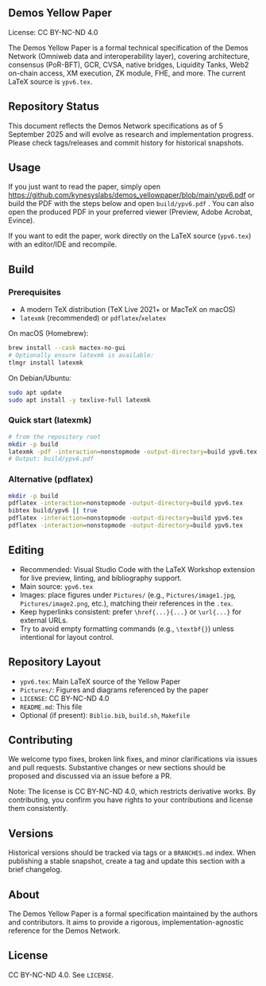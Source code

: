 ## Demos Yellow Paper

License: CC BY-NC-ND 4.0

The Demos Yellow Paper is a formal technical specification of the Demos Network (Omniweb data and interoperability layer), covering architecture, consensus (PoR-BFT), GCR, CVSA, native bridges, Liquidity Tanks, Web2 on-chain access, XM execution, ZK module, FHE, and more. The current LaTeX source is `ypv6.tex`.


## Repository Status

This document reflects the Demos Network specifications as of 5 September 2025 and will evolve as research and implementation progress. Please check tags/releases and commit history for historical snapshots.

## Usage

If you just want to read the paper, simply open https://github.com/kynesyslabs/demos_yellowpaper/blob/main/ypv6.pdf or build the PDF with the steps below and open `build/ypv6.pdf` . You can also open the produced PDF in your preferred viewer (Preview, Adobe Acrobat, Evince).

If you want to edit the paper, work directly on the LaTeX source (`ypv6.tex`) with an editor/IDE and recompile.

## Build

### Prerequisites
- A modern TeX distribution (TeX Live 2021+ or MacTeX on macOS)
- `latexmk` (recommended) or `pdflatex`/`xelatex`

On macOS (Homebrew):
```bash
brew install --cask mactex-no-gui
# Optionally ensure latexmk is available:
tlmgr install latexmk
```

On Debian/Ubuntu:
```bash
sudo apt update
sudo apt install -y texlive-full latexmk
```

### Quick start (latexmk)
```bash
# from the repository root
mkdir -p build
latexmk -pdf -interaction=nonstopmode -output-directory=build ypv6.tex
# Output: build/ypv6.pdf
```

### Alternative (pdflatex)
```bash
mkdir -p build
pdflatex -interaction=nonstopmode -output-directory=build ypv6.tex
bibtex build/ypv6 || true
pdflatex -interaction=nonstopmode -output-directory=build ypv6.tex
pdflatex -interaction=nonstopmode -output-directory=build ypv6.tex
```

## Editing

- Recommended: Visual Studio Code with the LaTeX Workshop extension for live preview, linting, and bibliography support.
- Main source: `ypv6.tex`
- Images: place figures under `Pictures/` (e.g., `Pictures/image1.jpg`, `Pictures/image2.png`, etc.), matching their references in the `.tex`.
- Keep hyperlinks consistent: prefer `\href{...}{...}` or `\url{...}` for external URLs.
- Try to avoid empty formatting commands (e.g., `\textbf{}`) unless intentional for layout control.

## Repository Layout

- `ypv6.tex`: Main LaTeX source of the Yellow Paper
- `Pictures/`: Figures and diagrams referenced by the paper
- `LICENSE`: CC BY-NC-ND 4.0
- `README.md`: This file
- Optional (if present): `Biblio.bib`, `build.sh`, `Makefile`

## Contributing

We welcome typo fixes, broken link fixes, and minor clarifications via issues and pull requests. Substantive changes or new sections should be proposed and discussed via an issue before a PR.

Note: The license is CC BY-NC-ND 4.0, which restricts derivative works. By contributing, you confirm you have rights to your contributions and license them consistently.

## Versions

Historical versions should be tracked via tags or a `BRANCHES.md` index. When publishing a stable snapshot, create a tag and update this section with a brief changelog.

## About

The Demos Yellow Paper is a formal specification maintained by the authors and contributors. It aims to provide a rigorous, implementation-agnostic reference for the Demos Network.

## License

CC BY-NC-ND 4.0. See `LICENSE`.
